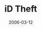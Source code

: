---
layout: message
category: message
series: "iD"
title: "iD Theft"
date: 2006-03-12
message_id: 78
---